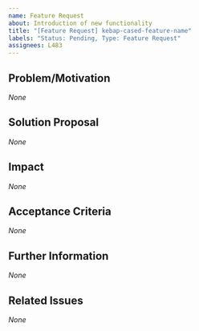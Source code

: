 ```yaml
---
name: Feature Request
about: Introduction of new functionality
title: "[Feature Request] kebap-cased-feature-name"
labels: "Status: Pending, Type: Feature Request"
assignees: L483
---
```


<!--
How to use this template:
If you are here because you followed the instructions for a DRASTIC "feature change", here is what you must do inside this "feature request":
  1. Choose a new, fitting title for the new feature.
  2. Then, look for the ORIGINAL ISSUE that introduced the feature you want to replace.
  3. Link the "original issue" inside the "Related Issues" section.
  4. Afterwards, open a "feature drop request" for the feature you want to replace.
    1. There, state and explain your replacement plans instead of only writing about a "pure" drop.
    2. Link the "original issue" as well as this "feature request" in your new "feature drop request" inside the "Related Issues" section.

Keep ALL of the text encapsulated in comments, even though it will not be rendered.
ONLY add text in the places that are filled with *None* default and replace *None* with your text.
-->

## Problem/Motivation
<!--
Describe your problem or motivation that caused your feature request as detailed as possible.
Which needs does the project currently not fulfill?
-->
*None*

## Solution Proposal
<!--
Describe the solution that you have in mind as detailed as possible.
What is the purpose of the new feature? How should the feature work? How should the feature be integrated?
-->
*None*

## Impact
<!--
Describe potential side effects of your solution proposal, which could cause follow-up issues (in particular feature changes or feature drops), to the best of your knowledge.
-->
*None*

## Acceptance Criteria
<!--
Specify the acceptance criteria as a task list that contains one or more entries.
e.g.:
  - [ ] Do this
  - [ ] Do that
  ...
-->
*None*

## Further Information
<!--
Add additional helpful, issue-related information, such as, links, screenshots, sketches, considerations, thoughts, etc.
-->
*None*

## Related Issues
<!--
Add a bullet point list of other related issues, in case there are any. If this feature should replace another, it has to contain, at least, the original issue that introduced the feature you want to replace.
e.g.:
  - #42
  - #73
  ...
-->
*None*

<!--
Information for contributors about label usage:
        
  - select any number of fitting labels that have a `Flag: ` prefix
  - select any number of fitting labels that have a `For: ` prefix
  - select EXACTLY ONE label that has a `Priority: ` prefix
  - select EXACTLY ONE label that has a `Scope: ` prefix
  - NEVER tamper with the initial `Status: Pending` label when creating an issue
  - NEVER add, remove, or change any associations (or the lack thereof) between an issue and label that has a `Type: ` prefix
        
Look at the label descriptions to grasp their proper usage and pick the most fitting.
If more than one `Type: ` label fits the issue, it is a good indicator that the issue mixes concerns.
You should then split this issue into multiple issues so that each new issue falls EXACTLY INTO ONE category.
-->
